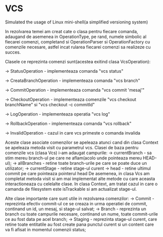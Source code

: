 # VCS
Simulated the usage of Linux mini-shell(a simplified versioning system)

In rezolvarea temei am creat cate o clasa pentru fiecare comanda,
adaugand de asemenea in OperationType, pe rand, numele simbolic al fiecarei
comenzi, completand si OperationParser si OperationFactory cu comenzile
necesare, astfel incat rularea fiecarei comenzi sa realizeze cu succes.

Clasele ce reprezinta comenzi sunt(acestea exitind clasa VcsOperation):

-> StatusOperation - implementeaza comanda "vcs status"

-> CreataBranchOperation - implementeaza comanda "vcs branch"

-> CommitOperation - implementeaza comanda "vcs commit 'mesaj'"

-> CheckoutOperation - implementeaza comenzile "vcs checkout
		branchName" si "vcs checkout -c commitId"

-> LogOperation - implementeaza operatia "vcs log"

-> RollbackOperation - implementeaza comanda "vcs rollback"

-> InvalidOperation - cazul in care vcs primeste o comanda invalida

Aceste clase asociate comenzilor se apeleaza atunci cand din clasa
Context se apeleaza metoda visit cu parametrul vcs.
	Clasei de baza pentru comenzile vcs (clasa Vcs) i-am adaugat campurile:
		-> currentBranch - sa stim mereu branch-ul pe care ne aflam(acolo unde
		pointeaza mereu HEAD-ul);
		-> allBranches - retine toate branch-urile pe care se poate duce
		un utilizator;
		-> currentStage - retine stage-ul curent
		-> head - retine ultimul commit pe care pointeaza pointerul head
	De asemenea, in clasa Vcs am completat metoda visit si am mai implementat
alte metode cu care aceasta interactioneaza cu celelalte clase.
	In clasa Context, am tratat cazul in care o camanda de filesystem este
isTrackable	si am actualizat stage-ul.


Alte clase importante care sunt utile in rezolvarea comenzilor:
		-> Commit - reprezinta efectiv commit-ul ce se creaza in urma
		operatiei de commit, continand un id, un mesaj, si stage-ul
		salvat;
		-> Branch - reprezinta un branch cu toate campurile necesare,
		continand un nume, toate commit-urile ce au fost data pe acel
		branch;
		-> Staging - reprezinta stage-ul curent, care retine toate
		entitatile au fost create pana punctul curent si un content
		care va fi afisat in momentul comenzii status;
